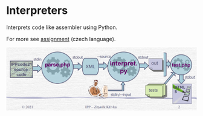 # Interpreters
Interprets code like assembler using Python.
  
For more see [assignment](IPP_zadanie.pdf) (czech language).

![alt-text](IPP_schema.png)
